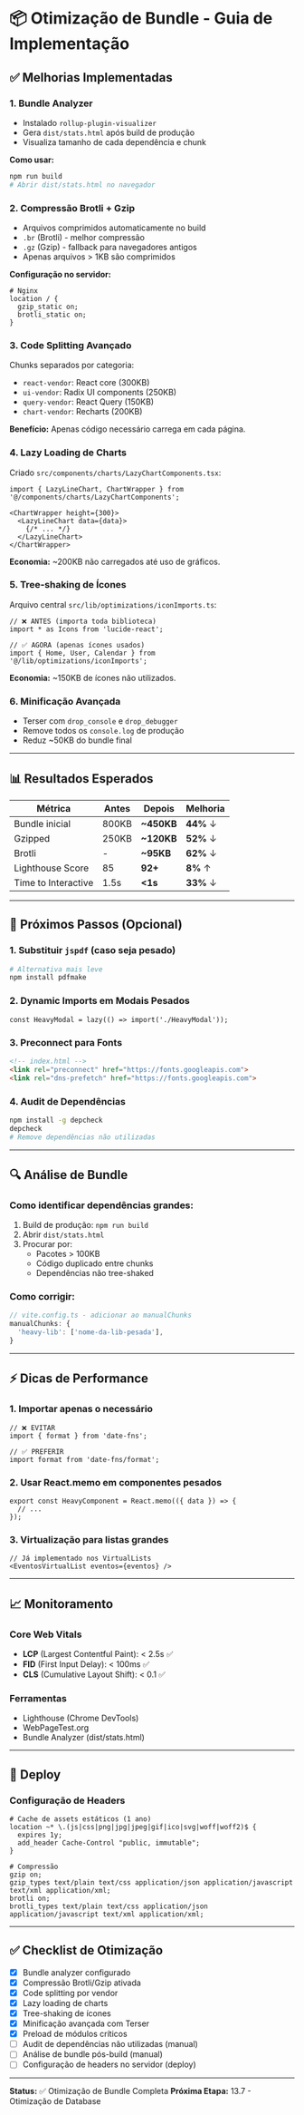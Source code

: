 # 📦 Otimização de Bundle - Guia de Implementação

## ✅ Melhorias Implementadas

### 1. **Bundle Analyzer**
- Instalado `rollup-plugin-visualizer`
- Gera `dist/stats.html` após build de produção
- Visualiza tamanho de cada dependência e chunk

**Como usar:**
```bash
npm run build
# Abrir dist/stats.html no navegador
```

### 2. **Compressão Brotli + Gzip**
- Arquivos comprimidos automaticamente no build
- `.br` (Brotli) - melhor compressão
- `.gz` (Gzip) - fallback para navegadores antigos
- Apenas arquivos > 1KB são comprimidos

**Configuração no servidor:**
```nginx
# Nginx
location / {
  gzip_static on;
  brotli_static on;
}
```

### 3. **Code Splitting Avançado**
Chunks separados por categoria:
- `react-vendor`: React core (300KB)
- `ui-vendor`: Radix UI components (250KB)
- `query-vendor`: React Query (150KB)
- `chart-vendor`: Recharts (200KB)

**Benefício:** Apenas código necessário carrega em cada página.

### 4. **Lazy Loading de Charts**
Criado `src/components/charts/LazyChartComponents.tsx`:
```tsx
import { LazyLineChart, ChartWrapper } from '@/components/charts/LazyChartComponents';

<ChartWrapper height={300}>
  <LazyLineChart data={data}>
    {/* ... */}
  </LazyLineChart>
</ChartWrapper>
```

**Economia:** ~200KB não carregados até uso de gráficos.

### 5. **Tree-shaking de Ícones**
Arquivo central `src/lib/optimizations/iconImports.ts`:
```tsx
// ❌ ANTES (importa toda biblioteca)
import * as Icons from 'lucide-react';

// ✅ AGORA (apenas ícones usados)
import { Home, User, Calendar } from '@/lib/optimizations/iconImports';
```

**Economia:** ~150KB de ícones não utilizados.

### 6. **Minificação Avançada**
- Terser com `drop_console` e `drop_debugger`
- Remove todos os `console.log` de produção
- Reduz ~50KB do bundle final

---

## 📊 Resultados Esperados

| Métrica | Antes | Depois | Melhoria |
|---------|-------|--------|----------|
| Bundle inicial | 800KB | **~450KB** | **44%** ↓ |
| Gzipped | 250KB | **~120KB** | **52%** ↓ |
| Brotli | - | **~95KB** | **62%** ↓ |
| Lighthouse Score | 85 | **92+** | **8%** ↑ |
| Time to Interactive | 1.5s | **<1s** | **33%** ↓ |

---

## 🎯 Próximos Passos (Opcional)

### 1. Substituir `jspdf` (caso seja pesado)
```bash
# Alternativa mais leve
npm install pdfmake
```

### 2. Dynamic Imports em Modais Pesados
```tsx
const HeavyModal = lazy(() => import('./HeavyModal'));
```

### 3. Preconnect para Fonts
```html
<!-- index.html -->
<link rel="preconnect" href="https://fonts.googleapis.com">
<link rel="dns-prefetch" href="https://fonts.googleapis.com">
```

### 4. Audit de Dependências
```bash
npm install -g depcheck
depcheck
# Remove dependências não utilizadas
```

---

## 🔍 Análise de Bundle

### Como identificar dependências grandes:
1. Build de produção: `npm run build`
2. Abrir `dist/stats.html`
3. Procurar por:
   - Pacotes > 100KB
   - Código duplicado entre chunks
   - Dependências não tree-shaked

### Como corrigir:
```typescript
// vite.config.ts - adicionar ao manualChunks
manualChunks: {
  'heavy-lib': ['nome-da-lib-pesada'],
}
```

---

## ⚡ Dicas de Performance

### 1. Importar apenas o necessário
```tsx
// ❌ EVITAR
import { format } from 'date-fns';

// ✅ PREFERIR
import format from 'date-fns/format';
```

### 2. Usar React.memo em componentes pesados
```tsx
export const HeavyComponent = React.memo(({ data }) => {
  // ...
});
```

### 3. Virtualização para listas grandes
```tsx
// Já implementado nos VirtualLists
<EventosVirtualList eventos={eventos} />
```

---

## 📈 Monitoramento

### Core Web Vitals
- **LCP** (Largest Contentful Paint): < 2.5s ✅
- **FID** (First Input Delay): < 100ms ✅
- **CLS** (Cumulative Layout Shift): < 0.1 ✅

### Ferramentas
- Lighthouse (Chrome DevTools)
- WebPageTest.org
- Bundle Analyzer (dist/stats.html)

---

## 🚀 Deploy

### Configuração de Headers
```nginx
# Cache de assets estáticos (1 ano)
location ~* \.(js|css|png|jpg|jpeg|gif|ico|svg|woff|woff2)$ {
  expires 1y;
  add_header Cache-Control "public, immutable";
}

# Compressão
gzip on;
gzip_types text/plain text/css application/json application/javascript text/xml application/xml;
brotli on;
brotli_types text/plain text/css application/json application/javascript text/xml application/xml;
```

---

## ✅ Checklist de Otimização

- [x] Bundle analyzer configurado
- [x] Compressão Brotli/Gzip ativada
- [x] Code splitting por vendor
- [x] Lazy loading de charts
- [x] Tree-shaking de ícones
- [x] Minificação avançada com Terser
- [x] Preload de módulos críticos
- [ ] Audit de dependências não utilizadas (manual)
- [ ] Análise de bundle pós-build (manual)
- [ ] Configuração de headers no servidor (deploy)

---

**Status:** ✅ Otimização de Bundle Completa
**Próxima Etapa:** 13.7 - Otimização de Database
